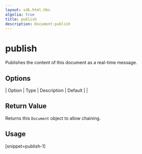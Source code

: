 ```yaml
---
layout: sdk.html.hbs
algolia: true
title: publish
description: Document:publish
---
```


  

# publish
Publishes the content of this document as a real-time message.


## Options

| Option | Type | Description | Default |
|
## Return Value

Returns this `Document` object to allow chaining.

## Usage

[snippet=publish-1]
